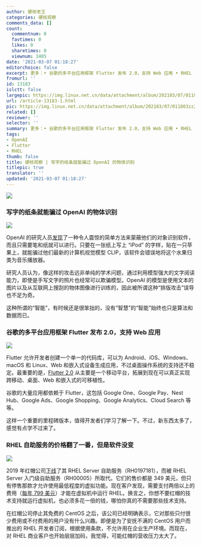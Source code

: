 ```yaml
---
author: 硬核老王
categories: 硬核观察
comments_data: []
count:
  commentnum: 0
  favtimes: 0
  likes: 0
  sharetimes: 0
  viewnum: 3405
date: '2021-03-07 01:18:27'
editorchoice: false
excerpt: 更多：• 谷歌的多平台应用框架 Flutter 发布 2.0，支持 Web 应用 • RHEL 自助服务的价格翻了一番，但是软件没变
fromurl: ''
id: 13183
islctt: false
largepic: https://img.linux.net.cn/data/attachment/album/202103/07/011803zz226bmm90ekt6g9.jpg
url: /article-13183-1.html
pic: https://img.linux.net.cn/data/attachment/album/202103/07/011803zz226bmm90ekt6g9.jpg.thumb.jpg
related: []
reviewer: ''
selector: ''
summary: 更多：• 谷歌的多平台应用框架 Flutter 发布 2.0，支持 Web 应用 • RHEL 自助服务的价格翻了一番，但是软件没变
tags:
- OpenAI
- Flutter
- RHEL
thumb: false
title: 硬核观察 | 写字的纸条就能骗过 OpenAI 的物体识别
titlepic: true
translator: ''
updated: '2021-03-07 01:18:27'
---
```


![](https://img.linux.net.cn/data/attachment/album/202103/07/011803zz226bmm90ekt6g9.jpg)


### 写字的纸条就能骗过 OpenAI 的物体识别


![](https://img.linux.net.cn/data/attachment/album/202103/07/011559wzn4hzp6oe556565.jpg)


OpenAI 的研究人员[发现](https://openai.com/blog/multimodal-neurons/)了一种令人震惊的简单方法来蒙蔽他们的对象识别软件，而且只需要笔和纸就可以进行。只要在一张纸上写上 “iPod” 的字样，贴在一只苹果上，就能骗过他们最新的计算机视觉模型 CLIP，该软件会错误地将这个水果归类为音乐播放器。


研究人员认为，像这样的攻击远非单纯的学术问题，通过利用模型强大的文字阅读能力，即使是手写文字的照片也经常可以欺骗模型。OpenAI 的模型是使用文本的图片以及从互联网上搜刮的物体图像进行训练的，因此被所谓这种“排版攻击”误导也不足为奇。


这种所谓的“智能”，有时候还是很笨拙的，没有“智慧”的“智能”始终也只是算法和数据而已。


### 谷歌的多平台应用框架 Flutter 发布 2.0，支持 Web 应用


![](https://img.linux.net.cn/data/attachment/album/202103/07/011621c8zn212ccwa1zh1n.jpg)


Flutter 允许开发者创建一个单一的代码库，可以为 Android、iOS、Windows、macOS 和 Linux、Web 和嵌入式设备生成应用，不过桌面操作系统的支持还不稳定。最重要的是，[Flutter 2.0](https://medium.com/flutter/whats-new-in-flutter-2-0-fe8e95ecc65) 从主要是一个移动平台，拓展到现在可以真正实现跨移动、桌面、Web 和嵌入式的可移植性。


谷歌的大量应用都依赖于 Flutter，这包括 Google One、Google Pay、Nest Hub、Google Ads、Google Shopping、Google Analytics、Cloud Search 等等。


这样一个重要的里程碑版本，值得开发者们学习了解一下。不过，新东西太多了，感觉有点学不过来了。


### RHEL 自助服务的价格翻了一番，但是软件没变


![](https://img.linux.net.cn/data/attachment/album/202103/07/011635mz18pfmnr6akualc.jpg)


2019 年红帽公司[下线](https://access.redhat.com/articles/54702)了其 RHEL Server 自助服务（RH0197181），而被 RHEL Server 入门级自助服务（RH00005）所取代。它们的售价都是 349 美元，但只有停售那款才允许使用最低程度的虚拟功能。现在客户发现，需要支付两倍以上的费用（[每年 799 美元](https://www.redhat.com/en/store/red-hat-enterprise-linux-server)）才能在虚拟机中运行 RHEL。换言之，你想不要红帽的技术支持就运行虚拟机，也必须多花一倍的钱，哪怕你真的不需要那些技术支持。


在红帽公司停止其免费的 CentOS 之后，该公司已经明确表示，它对那些只付很少费用或不付费用的用户没有什么兴趣。即便是为了安抚不满的 CentOS 用户而推出的 RHEL 开发者订阅，根据使用条款，不允许用在企业生产环境。而现在，对 RHEL 商业客户也开始层层加码，我觉得，可能红帽的营收压力太大了。
